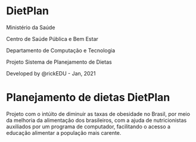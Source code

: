 # DietPlan

Ministério da Saúde

Centro de Saúde Pública e Bem Estar

Departamento de Computação e Tecnologia 

Projeto Sistema de Planejamento de Dietas  

Developed by @rickEDU - Jan, 2021

# Planejamento de dietas DietPlan

Projeto com o intúito de diminuir as taxas de obesidade no Brasil, por meio da melhoria da alimentação dos brasileiros, com a ajuda de nutricionistas auxiliados por um programa de computador, facilitando o acesso a educação alimentar a população mais carente.
